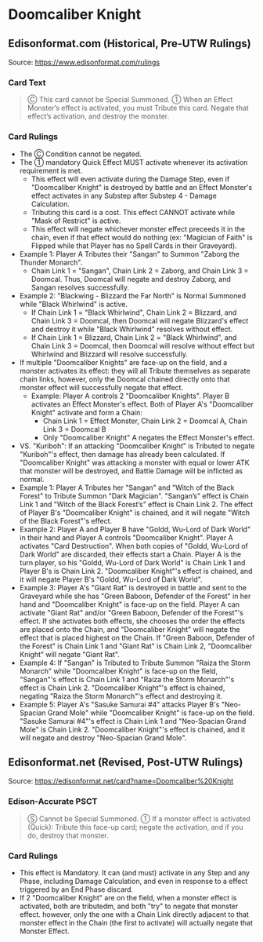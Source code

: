 # Doomcaliber Knight

## Edisonformat.com (Historical, Pre-UTW Rulings)

Source: https://www.edisonformat.com/rulings

### Card Text

> Ⓒ This card cannot be Special Summoned. ① When an Effect Monster’s effect is activated, you must Tribute this card. Negate that effect’s activation, and destroy the monster.

### Card Rulings

*   The Ⓒ Condition cannot be negated.
*   The ① mandatory Quick Effect MUST activate whenever its activation requirement is met.
    *   This effect will even activate during the Damage Step, even if "Doomcaliber Knight" is destroyed by battle and an Effect Monster's effect activates in any Substep after Substep 4 - Damage Calculation.
    *   Tributing this card is a cost. This effect CANNOT activate while "Mask of Restrict" is active.
    *   This effect will negate whichever monster effect preceeds it in the chain, even if that effect would do nothing (ex: "Magician of Faith" is Flipped while that Player has no Spell Cards in their Graveyard).
*   Example 1: Player A Tributes their "Sangan" to Summon "Zaborg the Thunder Monarch".
    *   Chain Link 1 = "Sangan", Chain Link 2 = Zaborg, and Chain Link 3 = Doomcal. Thus, Doomcal will negate and destroy Zaborg, and Sangan resolves successfully.
*   Example 2: "Blackwing - Blizzard the Far North" is Normal Summoned while "Black Whirlwind" is active.
    *   If Chain Link 1 = "Black Whirlwind", Chain Link 2 = Blizzard, and Chain Link 3 = Doomcal, then Doomcal will negate Blizzard's effect and destroy it while "Black Whirlwind" resolves without effect.
    *   If Chain Link 1 = Blizzard, Chain Link 2 = "Black Whirlwind", and Chain Link 3 = Doomcal, then Doomcal will resolve without effect but Whirlwind and Blizzard will resolve successfully.
*   If multiple "Doomcaliber Knights" are face-up on the field, and a monster activates its effect: they will all Tribute themselves as separate chain links, however, only the Doomcal chained directly onto that monster effect will successfully negate that effect.
    *   Example: Player A controls 2 "Doomcaliber Knights". Player B activates an Effect Monster's effect. Both of Player A's "Doomcaliber Knight" activate and form a Chain:
        *   Chain Link 1 = Effect Monster, Chain Link 2 = Doomcal A, Chain Link 3 = Doomcal B
        *   Only "Doomcaliber Knight" A negates the Effect Monster's effect.
*   VS. "Kuriboh": If an attacking "Doomcaliber Knight" is Tributed to negate "Kuriboh"'s effect, then damage has already been calculated. If "Doomcaliber Knight" was attacking a monster with equal or lower ATK that monster will be destroyed, and Battle Damage will be inflicted as normal.
*   Example 1: Player A Tributes her "Sangan" and "Witch of the Black Forest" to Tribute Summon "Dark Magician". "Sangan’s" effect is Chain Link 1 and "Witch of the Black Forest’s" effect is Chain Link 2. The effect of Player B's "Doomcaliber Knight" is chained, and it will negate "Witch of the Black Forest"'s effect.
*   Example 2: Player A and Player B have "Goldd, Wu-Lord of Dark World" in their hand and Player A controls "Doomcaliber Knight". Player A activates "Card Destruction". When both copies of "Goldd, Wu-Lord of Dark World" are discarded, their effects start a Chain. Player A is the turn player, so his "Goldd, Wu-Lord of Dark World" is Chain Link 1 and Player B's is Chain Link 2. "Doomcaliber Knight"'s effect is chained, and it will negate Player B's "Goldd, Wu-Lord of Dark World".
*   Example 3: Player A's "Giant Rat" is destroyed in battle and sent to the Graveyard while she has "Green Baboon, Defender of the Forest" in her hand and "Doomcaliber Knight" is face-up on the field. Player A can activate "Giant Rat" and/or "Green Baboon, Defender of the Forest"'s effect. If she activates both effects, she chooses the order the effects are placed onto the Chain, and "Doomcaliber Knight" will negate the effect that is placed highest on the Chain. If "Green Baboon, Defender of the Forest" is Chain Link 1 and "Giant Rat" is Chain Link 2, "Doomcaliber Knight" will negate "Giant Rat".
*   Example 4: If "Sangan" is Tributed to Tribute Summon "Raiza the Storm Monarch" while "Doomcaliber Knight" is face-up on the field, "Sangan"'s effect is Chain Link 1 and "Raiza the Storm Monarch"'s effect is Chain Link 2. "Doomcaliber Knight"'s effect is chained, negating "Raiza the Storm Monarch"'s effect and destroying it.
*   Example 5: Player A's "Sasuke Samurai #4" attacks Player B's "Neo-Spacian Grand Mole" while "Doomcaliber Knight" is face-up on the field. "Sasuke Samurai #4"'s effect is Chain Link 1 and "Neo-Spacian Grand Mole" is Chain Link 2. "Doomcaliber Knight"'s effect is chained, and it will negate and destroy "Neo-Spacian Grand Mole".

## Edisonformat.net (Revised, Post-UTW Rulings)

Source: https://edisonformat.net/card?name=Doomcaliber%20Knight

### Edison-Accurate PSCT

> Ⓢ Cannot be Special Summoned.
> ① If a monster effect is activated (Quick): Tribute this face-up card; negate the activation, and if you do, destroy that monster.

### Card Rulings

*   This effect is Mandatory. It can (and must) activate in any Step and any Phase,
including Damage Calculation, and even in response to a effect triggered by an End Phase discard.
*   If 2 "Doomcaliber Knight" are on the field, when a monster effect is activated,
both are tributedm, and both "try" to negate that monster effect.
however, only the one with a Chain Link directly adjacent to that monster effect in the Chain
(the first to activate) will actually negate that Monster Effect.
            